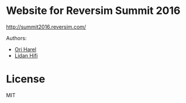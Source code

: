 # Website for Reversim Summit 2016
http://summit2016.reversim.com/

Authors:

* [Ori Harel](https://github.com/oriharel)
* [Lidan Hifi](https://www.linkedin.com/in/lidan)



# License
MIT
